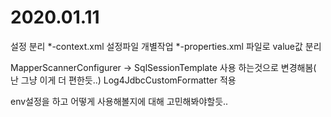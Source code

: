 # 2020.01.11
설정 분리
	*-context.xml 설정파일 개별작업 
	*-properties.xml 파일로 value값 분리

MapperScannerConfigurer -> SqlSessionTemplate 사용 하는것으로 변경해봄( 난 그냥 이게 더 편한듯..)
Log4JdbcCustomFormatter 적용

env설정을 하고 어떻게 사용해볼지에 대해 고민해봐야할듯..